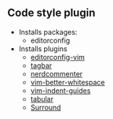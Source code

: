 ## Code style plugin

* Installs packages:
    - editorconfig
* Installs plugins
    - [editorconfig-vim](https://github.com/editorconfig/editorconfig-vim)
    - [tagbar](https://github.com/majutsushi/tagbar)
    - [nerdcommenter](https://github.com/scrooloose/nerdcommenter)
    - [vim-better-whitespace](https://github.com/ntpeters/vim-better-whitespace)
    - [vim-indent-guides](https://github.com/nathanaelkane/vim-indent-guides)
    - [tabular](https://github.com/godlygeek/tabular)
    - [Surround](https://github.com/tpope/vim-surround)
